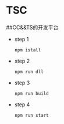 # TSC
##CC&&TS的开发平台
* step 1
   ```
   npm istall
   ```
* step 2
    ```
    npm run dll
    ```
* step 3
    ```
    npm run build
    ```
* step 4
    ```
    npm run start
    ```